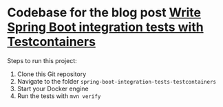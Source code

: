 # Codebase for the blog post [Write Spring Boot integration tests with Testcontainers](https://rieckpil.de/howto-write-spring-boot-integration-tests-with-a-real-database/)

Steps to run this project:

1. Clone this Git repository
2. Navigate to the folder `spring-boot-integration-tests-testcontainers`
3. Start your Docker engine
4. Run the tests with `mvn verify`
